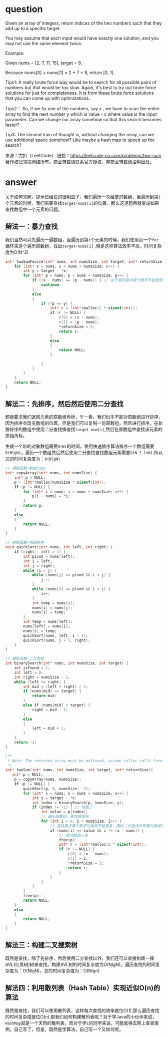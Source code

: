 ﻿# question
Given an array of integers, return indices of the two numbers such that they add up to a specific target.

You may assume that each input would have exactly one solution, and you may not use the same element twice.

Example:

Given nums = [2, 7, 11, 15], target = 9,

Because nums[0] + nums[1] = 2 + 7 = 9,
return [0, 1].

Tips1:
A really brute force way would be to search for all possible pairs of numbers but that would be too slow. Again, 
it's best to try out brute force solutions for just for completeness. It is from these brute force solutions that 
you can come up with optimizations.

Tips2：
So, if we fix one of the numbers, say
x
, we have to scan the entire array to find the next number
y
which is
value - x
where value is the input parameter. Can we change our array somehow so that this search becomes faster?

Tip3:
The second train of thought is, without changing the array, can we use additional space somehow? Like maybe a hash map
to speed up the search?

来源：力扣（LeetCode）
链接：https://leetcode-cn.com/problems/two-sum
著作权归领扣网络所有。商业转载请联系官方授权，非商业转载请注明出处。

# answer
关于如何求解，提示已经说的很明显了，我们遍历一次给定的数组，当遍历到第`i`个元素的时候，我们需要查找`target-nums[i]`的位置。那么这道题目就变成如果查找数组中一个元素的问题。

## 解法一：暴力查找

我们当然可以先遍历一遍数组，当遍历到第`i`个元素的时候，我们使用另一个`for`循环来逐个遍历原数组，找出`target-nums[i]` ,但是这样算法效率不高，时间复杂度为O(N^2)

```c
int* twoSumFource(int* nums, int numsSize, int target, int* returnSize) {
	for (int* x = nums; x < nums + numsSize; x++) {
		int y = target - *x;
		for (int* p = nums; p < nums + numsSize; p++) {
			if ((x - nums) == (p - nums)) { // 由于题目要求两个数字不能是同一个数字
				continue;
			}
			else
			{
				if (*p == y) {
					int* r = (int*)malloc(2 * sizeof(int));
					if (r != NULL) {
						r[0] = (x - nums);
						r[1] = (p - nums);
						*returnSize = 2;
						return r;
					}
					else
					{
						return NULL;
					}

				}
			}
		}
	}
	return NULL;
}
```



## 解法二：先排序，然后然后使用二分查找

题目要求我们返回元素的原数组角标，乍一看，我们似乎不能对原数组进行排序，因为排序会改变数组的位置。但是我们可以复制一份原数组，然后进行排序。在新排好序的数组中使用二分查找排查找`target-num[i]`,然后在原数组中查找该元素的原始角标。

生成一个新的对象数组需要`O(N)`的时间，使用快速排序算法排序一个数组需要`O(NlgN)`，遍历一个数组然后然后使用二分查找查找数组元素需要`O(N * lnN)`,所以总的时间复杂度为：`O(NlgN)`

```c
// 辅助函数-数组copy
int* copyArray(int* nums, int numsSize) {
	int* p = NULL;
	p = (int*)malloc(numsSize * sizeof(int));
	if (p != NULL) {
		for (int* i = nums; i < nums + numsSize; i++) {
			p[i - nums] = *i;
		}
		return p;
	}
	else
	{
		return NULL;
	}
}

// 扶助函数-快速排序
void quickSort(int* nums, int left, int right) {
	if (right - left > 1) {
		int pivod = nums[left];
		int i = left;
		int j = right;
		while (i < j) {
			while (nums[j] >= pivod && i < j) {
				j--;
			}
			while (nums[i] <= pivod && i < j) {
				i++;
			}
			int temp = nums[i];
			nums[i] = nums[j];
			nums[j] = temp;
		}
		int temp = nums[left];
		nums[left] = nums[i];
		nums[i] = temp;
		quickSort(nums, left, i - 1);
		quickSort(nums, j + 1, right);
	}
}

// 辅助函数-二分查找
int binarySearch(int* nums, int numsSize, int target) {
	int isFound = 1;
	int left = 0;
	int right = numsSize - 1;
	while (left <= right) {
		int mid = (left + right) / 2;
		if (nums[mid] == target) {
			return mid;
		}
		else if (nums[mid] > target) {
			right = mid - 1;
		}
		else
		{
			left = mid + 1;
		}
	}
	return -1;
}

/**
 * Note: The returned array must be malloced, assume caller calls free().
 */
int* twoSum(int* nums, int numsSize, int target, int* returnSize){
   int* p = NULL;
	p = copyArray(nums, numsSize);
	if (p != NULL) {
		quickSort(p, 0, numsSize - 1);
		for (int* x = nums; x < nums + numsSize; x++) {
			int y = target - *x;
			int index = binarySearch(p, numsSize, y);
			if (index != -1) { // 找到了
				int value = p[index];
				// 遍历原数组，查找原角标
				for (int i = 0; i < numsSize; i++) {
					// 题目要求两个数字的角标不能重复，因此二分查找的元素的角标不能与x的角标一样
					if (nums[i] == value && i != (x - nums)) {
						// 成功找到元素
						free(p);
						int* r = (int*)malloc(2 * sizeof(int));
						if (r != NULL) {
							r[0] = (x - nums);
							r[1] = i;
							*returnSize = 2;
							return r;
						}
					}
				}
			}
		}
		free(p);
		return NULL;
	}
	else
	{
		return NULL;
	}
}
```

## 解法三：构建二叉搜索树

既然是查找，除了先排序，然后使用二分查找以外，我们还可以直接构建一棵AVL(红黑树)树来查找。构建AVL树的时间复杂度为O(NlgN)，遍历查找的时间复杂度为：O(NlgN)，总的时间复杂度为：O(Nlgn)



## 解法四：利用散列表（Hash Table）实现近似O(n)的算法

既然是查找，我们可以使用散列表，这样每次查找的效率就位O(1),那么遍历查找的时间复杂度就位O(n).那我们如何构建散列表呢？对于学Java的小伙伴来说，`HashMap`就是一个天然的散列表，而对于学`C`的同学来说，可能就得去网上查查案例，自己写了，但是，既然是学算法，自己写一个又如何呢。